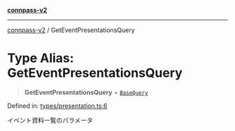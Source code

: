 [**connpass-v2**](../README.md)

***

[connpass-v2](../globals.md) / GetEventPresentationsQuery

# Type Alias: GetEventPresentationsQuery

> **GetEventPresentationsQuery** = [`BaseQuery`](BaseQuery.md)

Defined in: [types/presentation.ts:6](https://github.com/ryohidaka/node-connpass/blob/667a81904c823d7acdccd711ac157ba06085425b/src/types/presentation.ts#L6)

イベント資料一覧のパラメータ

